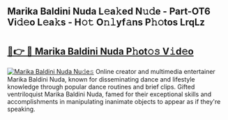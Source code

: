 ## Marika Baldini Nuda L𝚎a𝚔ed N𝚞𝚍e - Part-OT6 Vi𝚍𝚎o L𝚎a𝚔s - H𝚘𝚝 O𝚗𝚕yf𝚊ns P𝚑𝚘tos LrqLz

# <h2><a href="http://kf96ap.oniu.top/?m=Marika+Baldini+Nuda">🔗👉 🔴 Marika Baldini Nuda P𝚑ot𝚘𝚜 V𝚒d𝚎o</a></h2>

[![Marika Baldini Nuda Nu𝚍e𝚜](https://i.imgur.com/0qMVB7G.gif)](http://kf96ap.oniu.top/?m=Marika+Baldini+Nuda)
Online creator and multimedia entertainer Marika Baldini Nuda, known for disseminating dance and lifestyle knowledge through popular dance routines and brief clips. Gifted ventriloquist Marika Baldini Nuda, famed for their exceptional skills and accomplishments in manipulating inanimate objects to appear as if they're speaking.  
